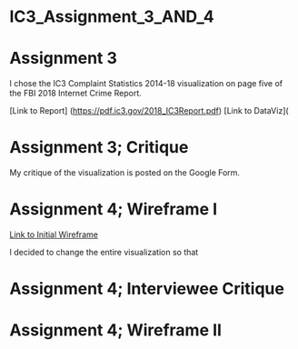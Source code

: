 # IC3_Assignment_3_AND_4

# Assignment 3

I chose the IC3 Complaint Statistics 2014-18 visualization on page five of the FBI 2018 Internet Crime Report.

[Link to Report] (https://pdf.ic3.gov/2018_IC3Report.pdf)
[Link to DataViz](

# Assignment 3; Critique
My critique of the visualization is posted on the Google Form.

# Assignment 4; Wireframe I
[Link to Initial Wireframe](HW4_Wireframe1.jpg)

I decided to change the entire visualization so that 

# Assignment 4; Interviewee Critique



# Assignment 4; Wireframe II
